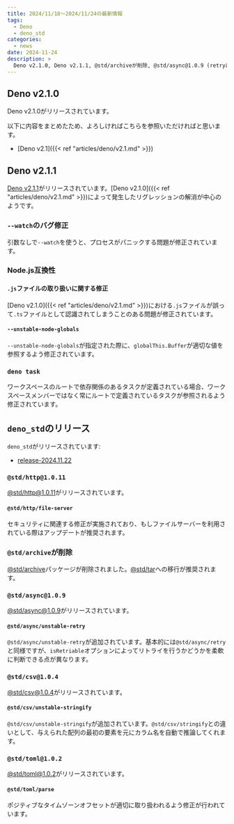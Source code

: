 ```yaml
---
title: 2024/11/18〜2024/11/24の最新情報
tags:
  - Deno
  - deno_std
categories:
  - news
date: 2024-11-24
description: >
  Deno v2.1.0, Deno v2.1.1, @std/archiveが削除, @std/async@1.0.9 (retryにisRetriableオプションが実験的に追加), @std/csv@1.0.4 (stringifyにおけるカラム名の推論が実験的にサポート)
---
```


## Deno v2.1.0

Deno v2.1.0がリリースされています。

以下に内容をまとめたため、よろしければこちらを参照いただければと思います。

* [Deno v2.1]({{< ref "articles/deno/v2.1.md" >}})

## Deno v2.1.1

[Deno v2.1.1](https://github.com/denoland/deno/releases/tag/v2.1.1)がリリースされています。[Deno v2.1.0]({{< ref "articles/deno/v2.1.md" >}})によって発生したリグレッションの解消が中心のようです。

### `--watch`のバグ修正

引数なしで`--watch`を使うと、プロセスがパニックする問題が修正されています。

### Node.js互換性

#### `.js`ファイルの取り扱いに関する修正

[Deno v2.1.0]({{< ref "articles/deno/v2.1.md" >}})における`.js`ファイルが誤って`.ts`ファイルとして認識されてしまうことのある問題が修正されています。

#### `--unstable-node-globals`

`--unstable-node-globals`が指定された際に、`globalThis.Buffer`が適切な値を参照するよう修正されています。

### `deno task`

ワークスペースのルートで依存関係のあるタスクが定義されている場合、ワークスペースメンバーではなく常にルートで定義されているタスクが参照されるよう修正されています。

## `deno_std`のリリース

`deno_std`がリリースされています:

- [release-2024.11.22](https://github.com/denoland/std/releases/tag/release-2024.11.22)

### `@std/http@1.0.11`

[@std/http@1.0.11](https://jsr.io/@std/http@1.0.11)がリリースされています。

#### `@std/http/file-server`

セキュリティに関連する修正が実施されており、もしファイルサーバーを利用されている際はアップデートが推奨されます。

### `@std/archive`が削除

[@std/archive](https://jsr.io/@std/archive)パッケージが削除されました。[@std/tar](https://jsr.io/@std/tar)への移行が推奨されます。

### `@std/async@1.0.9`

[@std/async@1.0.9](https://jsr.io/@std/async@1.0.9)がリリースされています。

#### `@std/async/unstable-retry`

`@std/async/unstable-retry`が追加されています。基本的には`@std/async/retry`と同様ですが、`isRetriable`オプションによってリトライを行うかどうかを柔軟に判断できる点が異なります。

### `@std/csv@1.0.4`

[@std/csv@1.0.4](https://jsr.io/@std/csv@1.0.4)がリリースされています。

#### `@std/csv/unstable-stringify`

`@std/csv/unstable-stringify`が追加されています。`@std/csv/stringify`との違いとして、与えられた配列の最初の要素を元にカラム名を自動で推論してくれます。

### `@std/toml@1.0.2`

[@std/toml@1.0.2](https://jsr.io/@std/toml@1.0.2)がリリースされています。

#### `@std/toml/parse`

ポジティブなタイムゾーンオフセットが適切に取り扱われるよう修正が行われています。

